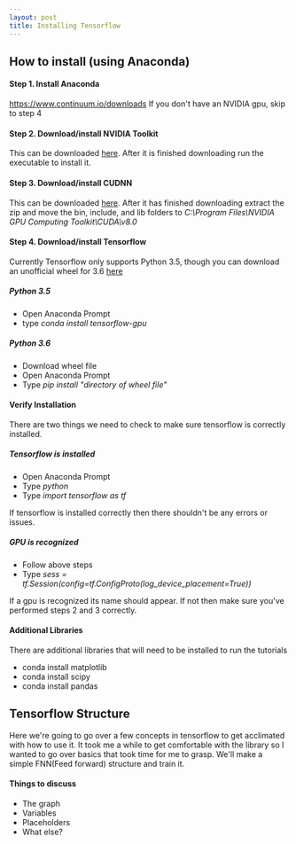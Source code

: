 ```yaml
---
layout: post
title: Installing Tensorflow
---
```


## How to install (using Anaconda)

#### Step 1. Install Anaconda
https://www.continuum.io/downloads
If you don't have an NVIDIA gpu, skip to step 4

#### Step 2. Download/install NVIDIA Toolkit
This can be downloaded [here](https://developer.nvidia.com/cuda-toolkit). After it is finished downloading run the executable to install it.

#### Step 3. Download/install CUDNN
This can be downloaded [here](https://developer.nvidia.com/cudnn). After it has finished downloading extract the zip and move the bin, include, and lib folders to  _C:\Program Files\NVIDIA GPU Computing Toolkit\CUDA\v8.0_

#### Step 4. Download/install Tensorflow
Currently Tensorflow only supports Python 3.5, though you can download an unofficial wheel for 3.6 [here](http://www.lfd.uci.edu/~gohlke/pythonlibs/)

##### Python 3.5
- Open Anaconda Prompt
- type _conda install tensorflow-gpu_

##### Python 3.6
- Download wheel file
- Open Anaconda Prompt
- Type _pip install "directory of wheel file"_

#### Verify Installation
There are two things we need to check to make sure tensorflow is correctly installed.

##### Tensorflow is installed
- Open Anaconda Prompt
- Type _python_
- Type _import tensorflow as tf_

If tensorflow is installed correctly then there shouldn't be any errors or issues.

##### GPU is recognized
- Follow above steps
- Type _sess = tf.Session(config=tf.ConfigProto(log_device_placement=True))_

If a gpu is recognized its name should appear. If not then make sure you've performed steps 2 and 3 correctly.

#### Additional Libraries
There are additional libraries that will need to be installed to run the tutorials
- conda install matplotlib
- conda install scipy
- conda install pandas


## Tensorflow Structure
Here we're going to go over a few concepts in tensorflow to get acclimated with how to use it. It took me a while to get comfortable with the library so I wanted to go over basics that took time for me to grasp. We'll make a simple FNN(Feed forward) structure and train it.

#### Things to discuss
- The graph
- Variables
- Placeholders
- What else?
